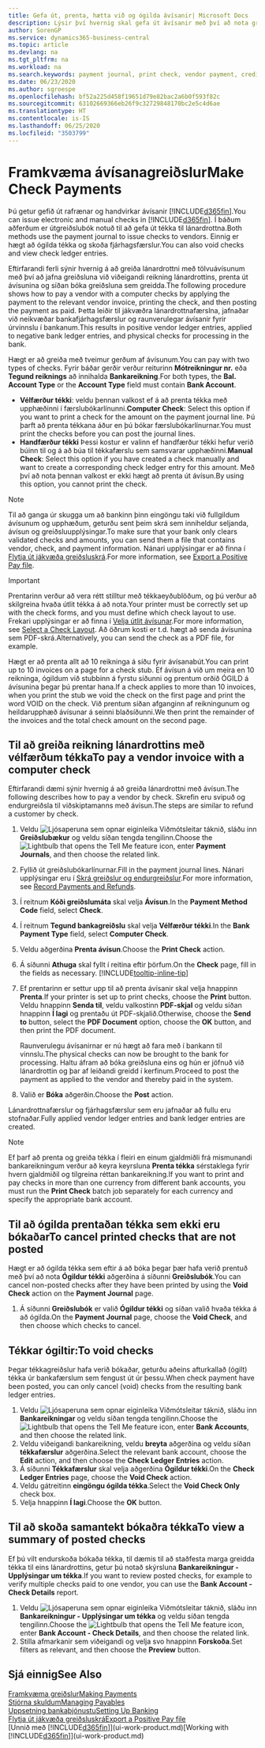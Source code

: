 ```yaml
---
title: Gefa út, prenta, hætta við og ógilda ávísanir| Microsoft Docs
description: Lýsir því hvernig skal gefa út ávísanir með því að nota greiðslubók, prenta ávísanir og ógilda eða skoða ávísanafjárhagsfærslur í Business Central.
author: SorenGP
ms.service: dynamics365-business-central
ms.topic: article
ms.devlang: na
ms.tgt_pltfrm: na
ms.workload: na
ms.search.keywords: payment journal, print check, vendor payment, creditor, debt, balance due, AP
ms.date: 06/23/2020
ms.author: sgroespe
ms.openlocfilehash: bf52a225d458f19651d79e82bac2a6b0f593f82c
ms.sourcegitcommit: 63102669366eb26f9c32729848170bc2e5c4d6ae
ms.translationtype: HT
ms.contentlocale: is-IS
ms.lasthandoff: 06/25/2020
ms.locfileid: "3503799"
---
```

# <a name="make-check-payments"></a><span data-ttu-id="6d917-103">Framkvæma ávísanagreiðslur</span><span class="sxs-lookup"><span data-stu-id="6d917-103">Make Check Payments</span></span>

<span data-ttu-id="6d917-104">Þú getur gefið út rafrænar og handvirkar ávísanir [!INCLUDE[d365fin](includes/d365fin_md.md)].</span><span class="sxs-lookup"><span data-stu-id="6d917-104">You can issue electronic and manual checks in [!INCLUDE[d365fin](includes/d365fin_md.md)].</span></span> <span data-ttu-id="6d917-105">Í báðum aðferðum er útgreiðslubók notuð til að gefa út tékka til lánardrottna.</span><span class="sxs-lookup"><span data-stu-id="6d917-105">Both methods use the payment journal to issue checks to vendors.</span></span> <span data-ttu-id="6d917-106">Einnig er hægt að ógilda tékka og skoða fjárhagsfærslur.</span><span class="sxs-lookup"><span data-stu-id="6d917-106">You can also void checks and view check ledger entries.</span></span>

<span data-ttu-id="6d917-107">Eftirfarandi ferli sýnir hvernig á að greiða lánardrottni með tölvuávísunum með því að jafna greiðsluna við viðeigandi reikning lánardrottins, prenta út ávísunina og síðan bóka greiðsluna sem greidda.</span><span class="sxs-lookup"><span data-stu-id="6d917-107">The following procedure shows how to pay a vendor with a computer checks by applying the payment to the relevant vendor invoice, printing the check, and then posting the payment as paid.</span></span> <span data-ttu-id="6d917-108">Þetta leiðir til jákvæðra lánardrottnafærslna, jafnaðar við neikvæðar bankafjárhagsfærslur og raunverulegar ávísanir fyrir úrvinnslu í bankanum.</span><span class="sxs-lookup"><span data-stu-id="6d917-108">This results in positive vendor ledger entries, applied to negative bank ledger entries, and physical checks for processing in the bank.</span></span>

<span data-ttu-id="6d917-109">Hægt er að greiða með tveimur gerðum af ávísunum.</span><span class="sxs-lookup"><span data-stu-id="6d917-109">You can pay with two types of checks.</span></span> <span data-ttu-id="6d917-110">Fyrir báðar gerðir verður reiturinn **Mótreikningur nr.** eða **Tegund reiknings** að innihalda **Bankareikning**.</span><span class="sxs-lookup"><span data-stu-id="6d917-110">For both types, the **Bal. Account Type** or the **Account Type** field must contain **Bank Account**.</span></span>

- <span data-ttu-id="6d917-111">**Vélfærður tékki**: veldu þennan valkost ef  á að prenta tékka með upphæðinni í færslubókarlínunni.</span><span class="sxs-lookup"><span data-stu-id="6d917-111">**Computer Check**: Select this option if you want to print a check for the amount on the payment journal line.</span></span> <span data-ttu-id="6d917-112">Þú þarft að prenta tékkana áður en þú bókar færslubókarlínurnar.</span><span class="sxs-lookup"><span data-stu-id="6d917-112">You must print the checks before you can post the journal lines.</span></span>
- <span data-ttu-id="6d917-113">**Handfærður tékki**  Þessi kostur er valinn ef handfærður tékki hefur verið búinn til og  á að búa til tékkafærslu sem samsvarar upphæðinni.</span><span class="sxs-lookup"><span data-stu-id="6d917-113">**Manual Check**: Select this option if you have created a check manually and want to create a corresponding check ledger entry for this amount.</span></span> <span data-ttu-id="6d917-114">Með því að nota þennan valkost er ekki hægt að prenta út ávísun.</span><span class="sxs-lookup"><span data-stu-id="6d917-114">By using this option, you cannot print the check.</span></span>

> [!NOTE]  
> <span data-ttu-id="6d917-115">Til að ganga úr skugga um að bankinn þinn eingöngu taki við fullgildum ávísunum og upphæðum, geturðu sent þeim skrá sem inniheldur seljanda, ávísun og greiðsluupplýsingar.</span><span class="sxs-lookup"><span data-stu-id="6d917-115">To make sure that your bank only clears validated checks and amounts, you can send them a file that contains vendor, check, and payment information.</span></span> <span data-ttu-id="6d917-116">Nánari upplýsingar er að finna í [Flytja út jákvæða greiðsluskrá](finance-how-positive-pay.md).</span><span class="sxs-lookup"><span data-stu-id="6d917-116">For more information, see [Export a Positive Pay file](finance-how-positive-pay.md).</span></span>

> [!IMPORTANT]
> <span data-ttu-id="6d917-117">Prentarinn verður að vera rétt stilltur með tékkaeyðublöðum, og þú verður að skilgreina hvaða útlit tékka á að nota.</span><span class="sxs-lookup"><span data-stu-id="6d917-117">Your printer must be correctly set up with the check forms, and you must define which check layout to use.</span></span> <span data-ttu-id="6d917-118">Frekari upplýsingar er að finna í [Velja útlit ávísunar](finance-how-define-check-layouts.md).</span><span class="sxs-lookup"><span data-stu-id="6d917-118">For more information, see [Select a Check Layout](finance-how-define-check-layouts.md).</span></span> <span data-ttu-id="6d917-119">Að öðrum kosti er t.d. hægt að senda ávísunina sem PDF-skrá.</span><span class="sxs-lookup"><span data-stu-id="6d917-119">Alternatively, you can send the check as a PDF file, for example.</span></span>  

<span data-ttu-id="6d917-120">Hægt er að prenta allt að 10 reikninga á síðu fyrir ávísanabút.</span><span class="sxs-lookup"><span data-stu-id="6d917-120">You can print up to 10 invoices on a page for a check stub.</span></span> <span data-ttu-id="6d917-121">Ef ávísun á við um meira en 10 reikninga, ógildum við stubbinn á fyrstu síðunni og prentum orðið ÓGILD á ávísunina þegar þú prentar hana.</span><span class="sxs-lookup"><span data-stu-id="6d917-121">If a check applies to more than 10 invoices, when you print the stub we void the check on the first page and print the word VOID on the check.</span></span> <span data-ttu-id="6d917-122">Við prentum síðan afganginn af reikningunum og heildarupphæð ávísunar á seinni blaðsíðunni.</span><span class="sxs-lookup"><span data-stu-id="6d917-122">We then print the remainder of the invoices and the total check amount on the second page.</span></span>

## <a name="to-pay-a-vendor-invoice-with-a-computer-check"></a><span data-ttu-id="6d917-123">Til að greiða reikning lánardrottins með vélfærðum tékka</span><span class="sxs-lookup"><span data-stu-id="6d917-123">To pay a vendor invoice with a computer check</span></span>
<span data-ttu-id="6d917-124">Eftirfarandi dæmi sýnir hvernig á að greiða lánardrottni með ávísun.</span><span class="sxs-lookup"><span data-stu-id="6d917-124">The following describes how to pay a vendor by check.</span></span> <span data-ttu-id="6d917-125">Skrefin eru svipuð og endurgreiðsla til viðskiptamanns með ávísun.</span><span class="sxs-lookup"><span data-stu-id="6d917-125">The steps are similar to refund a customer by check.</span></span>

1. <span data-ttu-id="6d917-126">Veldu ![Ljósaperuna sem opnar eiginleika Viðmótsleitar](media/ui-search/search_small.png "Segðu mér hvað þú vilt gera") táknið, sláðu inn **Greiðslubækur** og veldu síðan tengda tengilinn.</span><span class="sxs-lookup"><span data-stu-id="6d917-126">Choose the ![Lightbulb that opens the Tell Me feature](media/ui-search/search_small.png "Tell me what you want to do") icon, enter **Payment Journals**, and then choose the related link.</span></span>
2. <span data-ttu-id="6d917-127">Fyllið út greiðslubókarlínurnar.</span><span class="sxs-lookup"><span data-stu-id="6d917-127">Fill in the payment journal lines.</span></span> <span data-ttu-id="6d917-128">Nánari upplýsingar eru í [Skrá greiðslur og endurgreiðslur](payables-how-post-payments-refunds.md).</span><span class="sxs-lookup"><span data-stu-id="6d917-128">For more information, see [Record Payments and Refunds](payables-how-post-payments-refunds.md).</span></span>
3. <span data-ttu-id="6d917-129">Í reitnum **Kóði greiðslumáta** skal velja **Ávísun**.</span><span class="sxs-lookup"><span data-stu-id="6d917-129">In the **Payment Method Code** field, select **Check**.</span></span>
4. <span data-ttu-id="6d917-130">Í reitnum **Tegund bankagreiðslu** skal velja **Vélfærður tékki**.</span><span class="sxs-lookup"><span data-stu-id="6d917-130">In the **Bank Payment Type** field, select **Computer Check**.</span></span>
5. <span data-ttu-id="6d917-131">Veldu aðgerðina **Prenta ávísun**.</span><span class="sxs-lookup"><span data-stu-id="6d917-131">Choose the **Print Check** action.</span></span>
6. <span data-ttu-id="6d917-132">Á síðunni **Athuga** skal fyllt í reitina eftir þörfum.</span><span class="sxs-lookup"><span data-stu-id="6d917-132">On the **Check** page, fill in the fields as necessary.</span></span> [!INCLUDE[tooltip-inline-tip](includes/tooltip-inline-tip_md.md)]
7. <span data-ttu-id="6d917-133">Ef prentarinn er settur upp til að prenta ávísanir skal velja hnappinn **Prenta**.</span><span class="sxs-lookup"><span data-stu-id="6d917-133">If your printer is set up to print checks, choose the **Print** button.</span></span> <span data-ttu-id="6d917-134">Veldu hnappinn **Senda til**, veldu valkostinn **PDF-skjal** og veldu síðan hnappinn **Í lagi** og prentaðu út PDF-skjalið.</span><span class="sxs-lookup"><span data-stu-id="6d917-134">Otherwise, choose the **Send to** button, select the **PDF Document** option, choose the **OK** button, and then print the PDF document.</span></span>

    <span data-ttu-id="6d917-135">Raunverulegu ávísanirnar er nú hægt að fara með í bankann til vinnslu.</span><span class="sxs-lookup"><span data-stu-id="6d917-135">The physical checks can now be brought to the bank for processing.</span></span> <span data-ttu-id="6d917-136">Haltu áfram að bóka greiðsluna eins og hún er jöfnuð við lánardrottin og þar af leiðandi greidd í kerfinum.</span><span class="sxs-lookup"><span data-stu-id="6d917-136">Proceed to post the payment as applied to the vendor and thereby paid in the system.</span></span>
8. <span data-ttu-id="6d917-137">Valið er **Bóka** aðgerðin.</span><span class="sxs-lookup"><span data-stu-id="6d917-137">Choose the **Post** action.</span></span>

<span data-ttu-id="6d917-138">Lánardrottnafærslur og fjárhagsfærslur sem eru jafnaðar að fullu eru stofnaðar.</span><span class="sxs-lookup"><span data-stu-id="6d917-138">Fully applied vendor ledger entries and bank ledger entries are created.</span></span>

> [!NOTE]  
> <span data-ttu-id="6d917-139">Ef þarf að prenta og greiða tékka í fleiri en einum gjaldmiðli frá mismunandi bankareikningum verður að keyra keyrsluna **Prenta tékka** sérstaklega fyrir hvern gjaldmiðil og tilgreina réttan bankareikning.</span><span class="sxs-lookup"><span data-stu-id="6d917-139">If you want to print and pay checks in more than one currency from different bank accounts, you must run the **Print Check** batch job separately for each currency and specify the appropriate bank account.</span></span>

## <a name="to-cancel-printed-checks-that-are-not-posted"></a><span data-ttu-id="6d917-140">Til að ógilda prentaðan tékka sem ekki eru bókaðar</span><span class="sxs-lookup"><span data-stu-id="6d917-140">To cancel printed checks that are not posted</span></span>
<span data-ttu-id="6d917-141">Hægt er að ógilda tékka sem eftir á að bóka þegar þær hafa verið prentuð með því að nota **Ógildur tékki** aðgerðina á síðunni **Greiðslubók**.</span><span class="sxs-lookup"><span data-stu-id="6d917-141">You can cancel non-posted checks after they have been printed by using the **Void Check** action on the **Payment Journal** page.</span></span>

1. <span data-ttu-id="6d917-142">Á síðunni **Greiðslubók** er valið **Ógildur tékki** og síðan valið hvaða tékka á að ógilda.</span><span class="sxs-lookup"><span data-stu-id="6d917-142">On the **Payment Journal** page, choose the **Void Check**, and then choose which checks to cancel.</span></span>

## <a name="to-void-checks"></a><span data-ttu-id="6d917-143">Tékkar ógiltir:</span><span class="sxs-lookup"><span data-stu-id="6d917-143">To void checks</span></span>
<span data-ttu-id="6d917-144">Þegar tékkagreiðslur hafa verið bókaðar, geturðu aðeins afturkallað (ógilt) tékka úr bankafærslum sem fengust út úr þessu.</span><span class="sxs-lookup"><span data-stu-id="6d917-144">When check payment have been posted, you can only cancel (void) checks from the resulting bank ledger entries.</span></span>

1. <span data-ttu-id="6d917-145">Veldu ![Ljósaperuna sem opnar eiginleika Viðmótsleitar](media/ui-search/search_small.png "Segðu mér hvað þú vilt gera") táknið, sláðu inn **Bankareikningar** og veldu síðan tengda tengilinn.</span><span class="sxs-lookup"><span data-stu-id="6d917-145">Choose the ![Lightbulb that opens the Tell Me feature](media/ui-search/search_small.png "Tell me what you want to do") icon, enter **Bank Accounts**, and then choose the related link.</span></span>
2. <span data-ttu-id="6d917-146">Veldu viðeigandi bankareikning, veldu **breyta** aðgerðina og veldu síðan **tékkafærslur** aðgerðina.</span><span class="sxs-lookup"><span data-stu-id="6d917-146">Select the relevant bank account, choose the **Edit** action, and then choose the **Check Ledger Entries** action.</span></span>
3. <span data-ttu-id="6d917-147">Á síðunni **Tékkafærslur** skal velja aðgerðina **Ógildur tékki**.</span><span class="sxs-lookup"><span data-stu-id="6d917-147">On the **Check Ledger Entries** page, choose the **Void Check** action.</span></span>
4. <span data-ttu-id="6d917-148">Veldu gátreitinn **eingöngu ógilda tékka**.</span><span class="sxs-lookup"><span data-stu-id="6d917-148">Select the **Void Check Only** check box.</span></span>
5. <span data-ttu-id="6d917-149">Velja hnappinn **Í lagi**.</span><span class="sxs-lookup"><span data-stu-id="6d917-149">Choose the **OK** button.</span></span>

## <a name="to-view-a-summary-of-posted-checks"></a><span data-ttu-id="6d917-150">Til að skoða samantekt bókaðra tékka</span><span class="sxs-lookup"><span data-stu-id="6d917-150">To view a summary of posted checks</span></span>
<span data-ttu-id="6d917-151">Ef þú vilt endurskoða bókaða tékka, til dæmis til að staðfesta marga greidda tékka til eins lánardrottins, getur þú notað skýrsluna **Bankareikningur - Upplýsingar um tékka**.</span><span class="sxs-lookup"><span data-stu-id="6d917-151">If you want to review posted checks, for example to verify multiple checks paid to one vendor, you can use the **Bank Account - Check Details** report.</span></span>
1. <span data-ttu-id="6d917-152">Veldu ![Ljósaperuna sem opnar eiginleika Viðmótsleitar](media/ui-search/search_small.png "Segðu mér hvað þú vilt gera") táknið, sláðu inn **Bankareikningur - Upplýsingar um tékka** og veldu síðan tengda tengilinn.</span><span class="sxs-lookup"><span data-stu-id="6d917-152">Choose the ![Lightbulb that opens the Tell Me feature](media/ui-search/search_small.png "Tell me what you want to do") icon, enter **Bank Account - Check Details**, and then choose the related link.</span></span>
2. <span data-ttu-id="6d917-153">Stilla afmarkanir sem viðeigandi og velja svo hnappinn **Forskoða**.</span><span class="sxs-lookup"><span data-stu-id="6d917-153">Set filters as relevant, and then choose the **Preview** button.</span></span>

## <a name="see-also"></a><span data-ttu-id="6d917-154">Sjá einnig</span><span class="sxs-lookup"><span data-stu-id="6d917-154">See Also</span></span>
[<span data-ttu-id="6d917-155">Framkvæma greiðslur</span><span class="sxs-lookup"><span data-stu-id="6d917-155">Making Payments</span></span>](payables-make-payments.md)  
[<span data-ttu-id="6d917-156">Stjórna skuldum</span><span class="sxs-lookup"><span data-stu-id="6d917-156">Managing Payables</span></span>](payables-manage-payables.md)  
[<span data-ttu-id="6d917-157">Uppsetning bankaþjónustu</span><span class="sxs-lookup"><span data-stu-id="6d917-157">Setting Up Banking</span></span>](bank-setup-banking.md)  
[<span data-ttu-id="6d917-158">Flytja út jákvæða greiðsluskrá</span><span class="sxs-lookup"><span data-stu-id="6d917-158">Export a Positive Pay file</span></span>](finance-how-positive-pay.md)  
<span data-ttu-id="6d917-159">[Unnið með [!INCLUDE[d365fin](includes/d365fin_md.md)]](ui-work-product.md)</span><span class="sxs-lookup"><span data-stu-id="6d917-159">[Working with [!INCLUDE[d365fin](includes/d365fin_md.md)]](ui-work-product.md)</span></span>  
